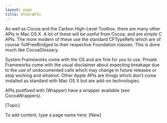 ```yaml
---
layout: page
title: OtherAPIs
---
```


As well as Cocoa and the Carbon High-Level Toolbox, there are many other APIs in Mac OS X. A lot of these will be useful from Cocoa, and are simple C APIs. The more modern of these use the standard CFTypeRefs which are of course TollFreeBridged to their respective Foundation classes. This is done much like CocoaGlossary.

System Frameworks come with the OS and are fine for you to use.
Private Frameworks come with the usual disclaimer about expecting breakage due to the use of undocumented calls which may change in future releases or stop working and whatnot.
Other Apple APIs are things which don't come installed as standard with Mac OS X but are add-on technologies.

APIs postfixed with (Wrapper) have a wrapper available (see CocoaWrappers).

[Topic]

To add content, type a page name here: [New]

